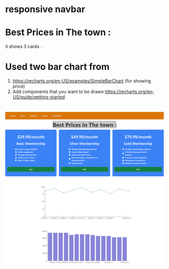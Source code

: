 # responsive navbar

# Best Prices in The town :
it shows 3 cards .

# Used two bar chart from 
1. https://recharts.org/en-US/examples/SimpleBarChart (for showing price)
2.  Add components that you want to be drawn
https://recharts.org/en-US/guide/getting-started

# ![Demo](/public/demo.png)



